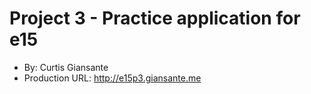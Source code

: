 # Project 3 - Practice application for e15
+ By: Curtis Giansante
+ Production URL: <http://e15p3.giansante.me>